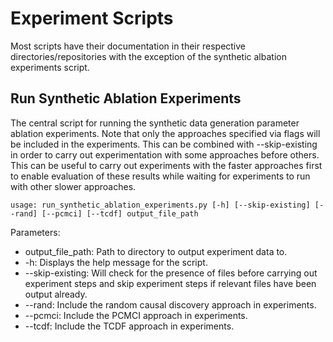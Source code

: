 # Experiment Scripts
Most scripts have their documentation in their respective directories/repositories with the exception of the synthetic albation experiments script.

## Run Synthetic Ablation Experiments
The central script for running the synthetic data generation parameter ablation experiments. Note that only the approaches specified via flags will be included in the experiments. This can be combined with --skip-existing in order to carry out experimentation with some approaches before others. This can be useful to carry out experiments with the faster approaches first to enable evaluation of these results while waiting for experiments to run with other slower approaches.

    usage: run_synthetic_ablation_experiments.py [-h] [--skip-existing] [--rand] [--pcmci] [--tcdf] output_file_path
    
Parameters:
* output_file_path: Path to directory to output experiment data to.
* -h: Displays the help message for the script.
* --skip-existing: Will check for the presence of files before carrying out experiment steps and skip experiment steps if relevant files have been output already.
* --rand: Include the random causal discovery approach in experiments.
* --pcmci: Include the PCMCI approach in experiments.
* --tcdf: Include the TCDF approach in experiments.
